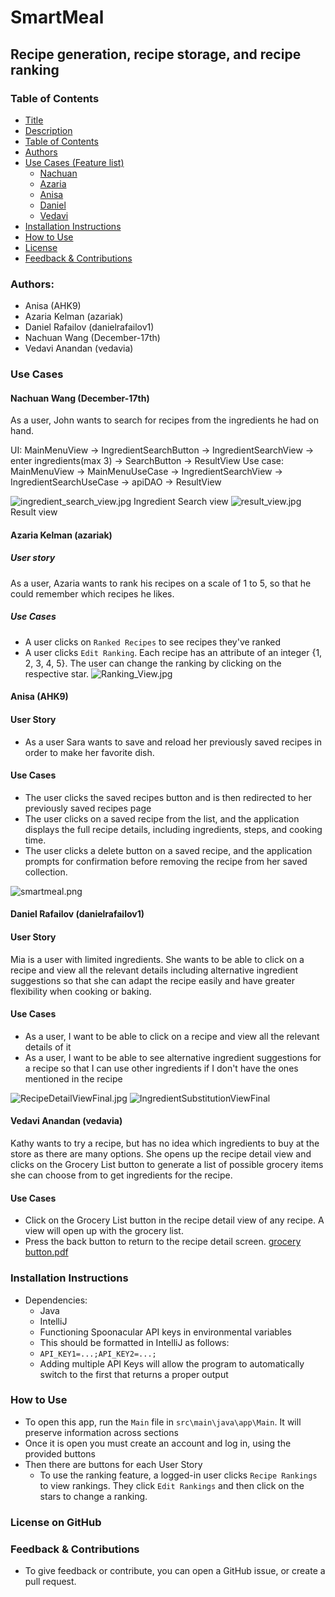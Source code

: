 # SmartMeal
## Recipe generation, recipe storage, and recipe ranking 

### Table of Contents
- [Title](#smartmeal)
- [Description](#recipe-generation-recipe-storage-and-nutrient-management-)
- [Table of Contents](#table-of-contents)
- [Authors](#authors-)
- [Use Cases (Feature list)](#use-cases)
    - [Nachuan](#nachuan-wang-december-17th)
    - [Azaria](#azaria-kelman-azariak)
    - [Anisa](#anisa-ahk9)
    - [Daniel](#daniel-rafailov-danielrafailov1)
    - [Vedavi](#vedavi-anandan-vedavia)
- [Installation Instructions](#installation-instructions)
- [How to Use](#how-to-use)
- [License](#license)
- [Feedback & Contributions](#feedback--contributions)


### Authors: 
- Anisa (AHK9)
- Azaria Kelman (azariak)
- Daniel Rafailov (danielrafailov1)
- Nachuan Wang (December-17th)
- Vedavi Anandan (vedavia)


### Use Cases

#### Nachuan Wang (December-17th)
As a user, John wants to search for recipes from the ingredients he had on hand.

UI: MainMenuView -> IngredientSearchButton -> IngredientSearchView -> enter ingredients(max 3) -> SearchButton -> ResultView
Use case: MainMenuView -> MainMenuUseCase -> IngredientSearchView -> IngredientSearchUseCase -> 
apiDAO -> ResultView


![ingredient_search_view.jpg](images/Nachuan_User_Story/ingredient_search_view.jpg)
Ingredient Search view
![result_view.jpg](images/Nachuan_User_Story/result_view.jpg)
Result view

#### Azaria Kelman (azariak)
##### User story
As a user, Azaria wants to rank his recipes on a scale of 1 to 5, so that he could remember which recipes he likes.
##### Use Cases
- A user clicks on `Ranked Recipes` to see recipes they've ranked
- A user clicks `Edit Ranking`. Each recipe has an attribute of an integer {1, 2, 3, 4, 5}. The user can change the ranking by clicking on the respective star.
![Ranking_View.jpg](images/Azaria_User_Story/Ranking_View.png)

[//]: # (![Organizing_view.jpg]&#40;images/Azaria_User_Story/Organizing_view.png&#41;)

#### Anisa (AHK9)
#### User Story
- As a user Sara wants to save and reload her previously saved recipes in order to make her favorite
  dish.
#### Use Cases
- The user clicks the saved recipes button and is then redirected to her previously
saved recipes page
- The user clicks on a saved recipe from the list, and the application displays the full recipe details, including 
ingredients, steps, and cooking time.
- The user clicks a delete button on a saved recipe, and the application prompts for 
confirmation before removing the recipe from her saved collection.

![smartmeal.png](images/smartmeal.png)

#### Daniel Rafailov (danielrafailov1)
#### User Story
Mia is a user with limited ingredients. She wants to be able to click on a recipe and view all the relevant details
including alternative ingredient suggestions so that she can adapt the recipe easily and have greater flexibility when 
cooking or baking.

#### Use Cases
- As a user, I want to be able to click on a recipe and view all the relevant details of it
- As a user, I want to be able to see alternative ingredient suggestions for a recipe so that I can use other ingredients
if I don't have the ones mentioned in the recipe

![RecipeDetailViewFinal.jpg](images/Daniel_User_Story/RecipeDetailViewFinal.jpg)
![IngredientSubstitutionViewFinal](images/Daniel_User_Story/IngredientSubstitutionViewFinal.jpg)

#### Vedavi Anandan (vedavia)
Kathy wants to try a recipe, but has no idea which ingredients to buy at the store as there are many
options. She opens up the recipe detail view and clicks on the Grocery List button to generate a list
of possible grocery items she can choose from to get ingredients for the recipe.

#### Use Cases
- Click on the Grocery List button in the recipe detail view of any recipe. A view will open up with
  the grocery list.
- Press the back button to return to the recipe detail screen.
[grocery button.pdf](images%2FVedavi_User_Story%2Fgrocery%20button.pdf)
### Installation Instructions
- Dependencies:
  - Java
  - IntelliJ
  - Functioning Spoonacular API keys in environmental variables
  - This should be formatted in IntelliJ as follows:
  - `API_KEY1=...;API_KEY2=...;`
  - Adding multiple API Keys will allow the program to automatically switch to the first that returns a proper output
### How to Use
  - To open this app, run the `Main` file in `src\main\java\app\Main`. 
  It will preserve information across sections
  - Once it is open you must create an account and log in, using the provided buttons
  - Then there are buttons for each User Story
    - To use the ranking feature, a logged-in user clicks `Recipe Rankings` to view rankings. They click `Edit Rankings` and then click on the stars to change a ranking.

### License on GitHub

### Feedback & Contributions
- To give feedback or contribute, you can open a GitHub issue, or create a pull request.